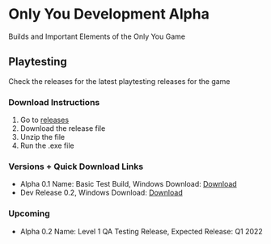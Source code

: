 # Only You Development Alpha
Builds and Important Elements of the Only You Game

## Playtesting
Check the releases for the latest playtesting releases for the game

### Download Instructions
1. Go to [releases](https://github.com/firez2469/AlongSideUsDevelopment/releases)
2. Download the release file
3. Unzip the file
4. Run the .exe file

### Versions + Quick Download Links
- Alpha 0.1 Name: Basic Test Build, Windows Download: [Download](https://github.com/firez2469/OnlyYouDevelopment/releases/download/Experimental_1/TestBuild1.zip)
- Dev Release 0.2, Windows Download: [Download](https://github.com/firez2469/OnlyYouDevelopment/releases/download/DevBuild0.2/OnlyYouDevBuild0.2.0_Windows.zip)
### Upcoming
- Alpha 0.2 Name: Level 1 QA Testing Release, Expected Release: Q1 2022
